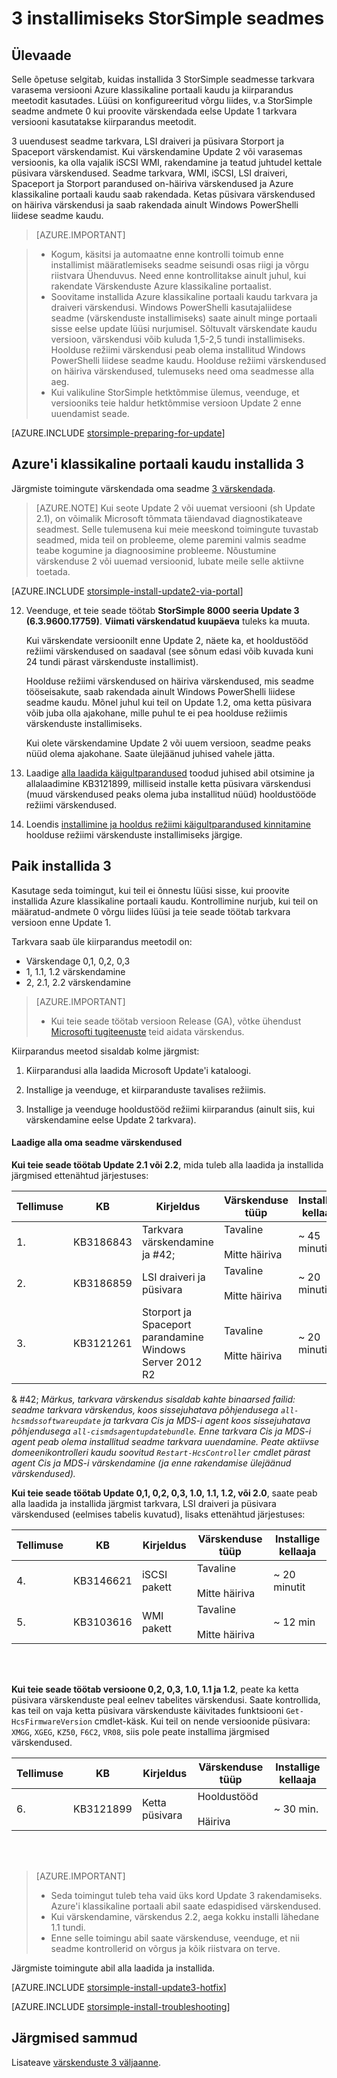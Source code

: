 <properties
   pageTitle="3 installimiseks StorSimple seadmes | Microsoft Azure'i"
   description="Selgitab, kuidas installida StorSimple 8000 sarja 3 StorSimple 8000 sarja seadmes."
   services="storsimple"
   documentationCenter="NA"
   authors="alkohli"
   manager="carmonm"
   editor="" />
<tags
   ms.service="storsimple"
   ms.devlang="NA"
   ms.topic="article"
   ms.tgt_pltfrm="NA"
   ms.workload="TBD"
   ms.date="10/05/2016"
   ms.author="alkohli" />

# <a name="install-update-3-on-your-storsimple-device"></a>3 installimiseks StorSimple seadmes

## <a name="overview"></a>Ülevaade

Selle õpetuse selgitab, kuidas installida 3 StorSimple seadmesse tarkvara varasema versiooni Azure klassikaline portaali kaudu ja kiirparandus meetodit kasutades. Lüüsi on konfigureeritud võrgu liides, v.a StorSimple seadme andmete 0 kui proovite värskendada eelse Update 1 tarkvara versiooni kasutatakse kiirparandus meetodit.

3 uuendusest seadme tarkvara, LSI draiveri ja püsivara Storport ja Spaceport värskendamist. Kui värskendamine Update 2 või varasemas versioonis, ka olla vajalik iSCSI WMI, rakendamine ja teatud juhtudel kettale püsivara värskendused. Seadme tarkvara, WMI, iSCSI, LSI draiveri, Spaceport ja Storport parandused on-häiriva värskendused ja Azure klassikaline portaali kaudu saab rakendada. Ketas püsivara värskendused on häiriva värskendusi ja saab rakendada ainult Windows PowerShelli liidese seadme kaudu. 

> [AZURE.IMPORTANT]

> - Kogum, käsitsi ja automaatne enne kontrolli toimub enne installimist määratlemiseks seadme seisundi osas riigi ja võrgu riistvara Ühenduvus. Need enne kontrollitakse ainult juhul, kui rakendate Värskenduste Azure klassikaline portaalist.
> - Soovitame installida Azure klassikaline portaali kaudu tarkvara ja draiveri värskendusi. Windows PowerShelli kasutajaliidese seadme (värskenduste installimiseks) saate ainult minge portaali sisse eelse update lüüsi nurjumisel. Sõltuvalt värskendate kaudu versioon, värskendusi võib kuluda 1,5-2,5 tundi installimiseks. Hoolduse režiimi värskendusi peab olema installitud Windows PowerShelli liidese seadme kaudu. Hoolduse režiimi värskendused on häiriva värskendused, tulemuseks need oma seadmesse alla aeg.
> - Kui valikuline StorSimple hetktõmmise ülemus, veenduge, et versiooniks teie haldur hetktõmmise versioon Update 2 enne uuendamist seade.

[AZURE.INCLUDE [storsimple-preparing-for-update](../../includes/storsimple-preparing-for-updates.md)]

## <a name="install-update-3-via-the-azure-classic-portal"></a>Azure'i klassikaline portaali kaudu installida 3

Järgmiste toimingute värskendada oma seadme [3 värskendada](storsimple-update3-release-notes.md).


> [AZURE.NOTE]
Kui seote Update 2 või uuemat versiooni (sh Update 2.1), on võimalik Microsoft tõmmata täiendavad diagnostikateave seadmest. Selle tulemusena kui meie meeskond toimingute tuvastab seadmed, mida teil on probleeme, oleme paremini valmis seadme teabe kogumine ja diagnoosimine probleeme. Nõustumine värskenduse 2 või uuemad versioonid, lubate meile selle aktiivne toetada.

[AZURE.INCLUDE [storsimple-install-update2-via-portal](../../includes/storsimple-install-update2-via-portal.md)]

12. Veenduge, et teie seade töötab **StorSimple 8000 seeria Update 3 (6.3.9600.17759)**. **Viimati värskendatud kuupäeva** tuleks ka muuta. 

    Kui värskendate versioonilt enne Update 2, näete ka, et hooldustööd režiimi värskendused on saadaval (see sõnum edasi võib kuvada kuni 24 tundi pärast värskenduste installimist).

    Hoolduse režiimi värskendused on häiriva värskendused, mis seadme tööseisakute, saab rakendada ainult Windows PowerShelli liidese seadme kaudu. Mõnel juhul kui teil on Update 1.2, oma ketta püsivara võib juba olla ajakohane, mille puhul te ei pea hoolduse režiimis värskenduste installimiseks.

    Kui olete värskendamine Update 2 või uuem versioon, seadme peaks nüüd olema ajakohane. Saate ülejäänud juhised vahele jätta.

13. Laadige [alla laadida käigultparandused](#to-download-hotfixes) toodud juhised abil otsimine ja allalaadimine KB3121899, milliseid installe ketta püsivara värskendusi (muud värskendused peaks olema juba installitud nüüd) hooldustööde režiimi värskendused.

13. Loendis [installimine ja hooldus režiimi käigultparandused kinnitamine](#to-install-and-verify-maintenance-mode-hotfixes) hoolduse režiimi värskenduste installimiseks järgige. 

  

## <a name="install-update-3-as-a-hotfix"></a>Paik installida 3

Kasutage seda toimingut, kui teil ei õnnestu lüüsi sisse, kui proovite installida Azure klassikaline portaali kaudu. Kontrollimine nurjub, kui teil on määratud-andmete 0 võrgu liides lüüsi ja teie seade töötab tarkvara versioon enne Update 1.

Tarkvara saab üle kiirparandus meetodil on:

- Värskendage 0,1, 0,2, 0,3
- 1, 1.1, 1.2 värskendamine
- 2, 2.1, 2.2 värskendamine 

> [AZURE.IMPORTANT]
>
> - Kui teie seade töötab versioon Release (GA), võtke ühendust [Microsofti tugiteenuste](storsimple-contact-microsoft-support.md) teid aidata värskendus.

Kiirparandus meetod sisaldab kolme järgmist:

1.  Kiirparandusi alla laadida Microsoft Update'i kataloogi.

2.  Installige ja veenduge, et kiirparanduste tavalises režiimis.

3.  Installige ja veenduge hooldustööd režiimi kiirparandus (ainult siis, kui värskendamine eelse Update 2 tarkvara).


#### <a name="download-updates-for-your-device"></a>Laadige alla oma seadme värskendused

**Kui teie seade töötab Update 2.1 või 2.2**, mida tuleb alla laadida ja installida järgmised ettenähtud järjestuses:

| Tellimuse  | KB        | Kirjeldus                    | Värskenduse tüüp  | Installige kellaaja |
|--------|-----------|-------------------------|------------- |-------------|
| 1.      | KB3186843 | Tarkvara värskendamine ja #42;  |  Tavaline <br></br>Mitte häiriva     | ~ 45 minutit |
| 2.      | KB3186859 | LSI draiveri ja püsivara             |  Tavaline <br></br>Mitte häiriva      | ~ 20 minutit |
| 3.      | KB3121261 | Storport ja Spaceport parandamine </br> Windows Server 2012 R2 |  Tavaline <br></br>Mitte häiriva      | ~ 20 minutit |

& #42;  *Märkus, tarkvara värskendus sisaldab kahte binaarsed failid: seadme tarkvara värskendus, koos sissejuhatava põhjendusega `all-hcsmdssoftwareupdate` ja tarkvara Cis ja MDS-i agent koos sissejuhatava põhjendusega `all-cismdsagentupdatebundle`. Enne tarkvara Cis ja MDS-i agent peab olema installitud seadme tarkvara uuendamine. Peate aktiivse domeenikontrolleri kaudu soovitud `Restart-HcsController` cmdlet pärast agent Cis ja MDS-i värskendamine (ja enne rakendamise ülejäänud värskendused).* 


**Kui teie seade töötab Update 0,1, 0,2, 0,3, 1.0, 1.1, 1.2, või 2.0**, saate peab alla laadida ja installida järgmist tarkvara, LSI draiveri ja püsivara värskendused (eelmises tabelis kuvatud), lisaks ettenähtud järjestuses:

| Tellimuse  | KB        | Kirjeldus                    | Värskenduse tüüp  | Installige kellaaja |
|--------|-----------|-------------------------|------------- |-------------|
| 4.      | KB3146621 | iSCSI pakett | Tavaline <br></br>Mitte häiriva  | ~ 20 minutit |
| 5.      | KB3103616 | WMI pakett |  Tavaline <br></br>Mitte häiriva      | ~ 12 min |


<br></br>

**Kui teie seade töötab versioone 0,2, 0,3, 1.0, 1.1 ja 1.2**, peate ka ketta püsivara värskenduste peal eelnev tabelites värskendusi. Saate kontrollida, kas teil on vaja ketta püsivara värskenduste käivitades funktsiooni `Get-HcsFirmwareVersion` cmdlet-käsk. Kui teil on nende versioonide püsivara: `XMGG`, `XGEG`, `KZ50`, `F6C2`, `VR08`, siis pole peate installima järgmised värskendused.


| Tellimuse  | KB        | Kirjeldus                    | Värskenduse tüüp  | Installige kellaaja |
|--------|-----------|-------------------------|------------- |-------------|
| 6.      | KB3121899 | Ketta püsivara              |  Hooldustööd <br></br>Häiriva      | ~ 30 min. |
 
<br></br>

> [AZURE.IMPORTANT]
>
> - Seda toimingut tuleb teha vaid üks kord Update 3 rakendamiseks. Azure'i klassikaline portaali abil saate edaspidised värskendused.
> - Kui värskendamine, värskendus 2.2, aega kokku installi lähedane 1.1 tundi.
> - Enne selle toimingu abil saate värskenduse, veenduge, et nii seadme kontrollerid on võrgus ja kõik riistvara on terve.

Järgmiste toimingute abil alla laadida ja installida.

[AZURE.INCLUDE [storsimple-install-update3-hotfix](../../includes/storsimple-install-update3-hotfix.md)]

[AZURE.INCLUDE [storsimple-install-troubleshooting](../../includes/storsimple-install-troubleshooting.md)]

## <a name="next-steps"></a>Järgmised sammud

Lisateave [värskenduste 3 väljaanne](storsimple-update3-release-notes.md).

